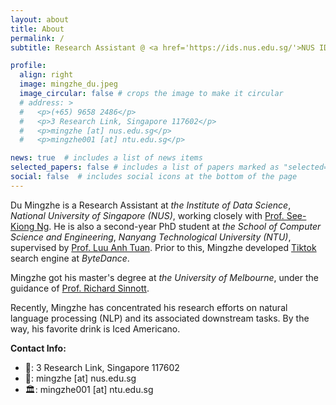 ```yaml
---
layout: about
title: About
permalink: /
subtitle: Research Assistant @ <a href='https://ids.nus.edu.sg/'>NUS IDS</a> / PhD Student @ <a href='https://www.ntu.edu.sg/scse'>NTU SCSE</a>

profile:
  align: right
  image: mingzhe_du.jpeg
  image_circular: false # crops the image to make it circular
  # address: >
  #   <p>(+65) 9658 2486</p>
  #   <p>3 Research Link, Singapore 117602</p>
  #   <p>mingzhe [at] nus.edu.sg</p>
  #   <p>mingzhe001 [at] ntu.edu.sg</p>

news: true  # includes a list of news items
selected_papers: false # includes a list of papers marked as "selected={true}"
social: false  # includes social icons at the bottom of the page
---
```


Du Mingzhe is a Research Assistant at *the Institute of Data Science*, *National University of Singapore (NUS)*, working closely with [Prof. See-Kiong Ng](https://www.comp.nus.edu.sg/~ngsk/). He is also a second-year PhD student at *the School of Computer Science and Engineering*, *Nanyang Technological University (NTU)*, supervised by [Prof. Luu Anh Tuan](https://tuanluu.github.io/). Prior to this, Mingzhe developed [Tiktok](https://www.tiktok.com/) search engine at *ByteDance*.

Mingzhe got his master's degree at *the University of Melbourne*, under the guidance of [Prof. Richard Sinnott](https://findanexpert.unimelb.edu.au/profile/342078-richard-sinnott).

Recently, Mingzhe has concentrated his research efforts on natural language processing (NLP) and its associated downstream tasks. By the way, his favorite drink is Iced Americano.

**Contact Info:**
- 📮: 3 Research Link, Singapore 117602
- 📖: mingzhe [at] nus.edu.sg
- 🏛️: mingzhe001 [at] ntu.edu.sg
